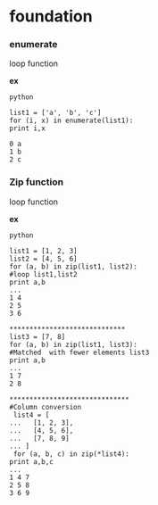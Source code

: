 # foundation
### enumerate
loop function

**ex**
```
python

list1 = ['a', 'b', 'c']
for (i, x) in enumerate(list1):
print i,x

0 a
1 b
2 c
```

### Zip function
loop function

**ex**
```
python

list1 = [1, 2, 3]
list2 = [4, 5, 6]
for (a, b) in zip(list1, list2):   
#loop list1,list2
print a,b
... 
1 4
2 5
3 6

*****************************
list3 = [7, 8]
for (a, b) in zip(list1, list3):   
#Matched  with fewer elements list3
print a,b
... 
1 7
2 8

******************************
#Column conversion
 list4 = [
...   [1, 2, 3],
...   [4, 5, 6],
...   [7, 8, 9]
... ]
 for (a, b, c) in zip(*list4):
print a,b,c
... 
1 4 7
2 5 8
3 6 9
```
